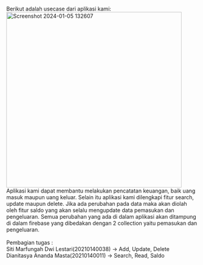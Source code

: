 Berikut adalah usecase dari aplikasi kami: 
<br>
<img width="461" alt="Screenshot 2024-01-05 132607" src="https://github.com/SitiMarfungahDwiLestari/Keuangan/assets/115131610/8d20e9a4-a6da-4b96-a354-4ff606a54faa">
<br>
Aplikasi kami dapat membantu melakukan pencatatan keuangan, baik uang masuk maupun uang keluar. Selain itu aplikasi kami dilengkapi fitur search, update maupun delete. Jika ada perubahan pada data maka akan diolah oleh fitur saldo yang akan selalu mengupdate data pemasukan dan pengeluaran. Semua perubahan yang ada di dalam aplikasi akan ditampung di dalam firebase yang dibedakan dengan 2 collection yaitu pemasukan dan pengeluaran.
<br><br>
Pembagian tugas :<br>
Siti Marfungah Dwi Lestari(20210140038) -> Add, Update, Delete<br>
Dianitasya Ananda Masta(20210140011) -> Search, Read, Saldo
